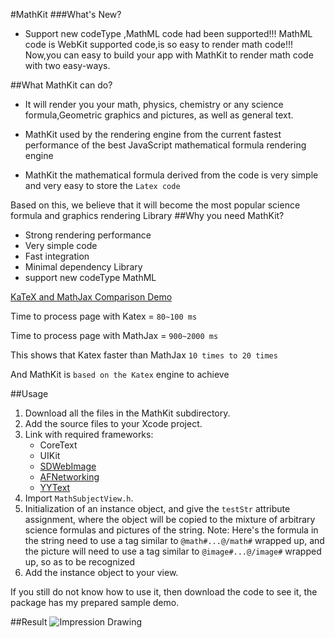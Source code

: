 #MathKit
###What's New?

* Support new codeType ,MathML code had been supported!!! MathML code is WebKit supported code,is so easy to render math code!!! Now,you can easy to build your app with MathKit to render math code with two easy-ways.

##What MathKit can do?

+ It will render you your math, physics, chemistry or any science formula,Geometric graphics and pictures, as well as general text.

+ MathKit used by the rendering engine from the current fastest performance of the best JavaScript mathematical formula rendering engine

+ MathKit the mathematical formula derived from the code is very simple and very easy to store the `Latex code`

Based on this, we believe that it will become the most popular science formula and graphics rendering Library
##Why you need MathKit?

* Strong rendering performance
* Very simple code
* Fast integration
* Minimal dependency Library
* support new codeType MathML

[KaTeX and MathJax Comparison Demo](http://www.intmath.com/cg5/katex-mathjax-comparison.php)

Time to process page with Katex = `80~100 ms`

Time to process page with MathJax = `900~2000 ms`

This shows that Katex faster than MathJax `10 times to 20 times`

And MathKit is `based on the Katex` engine to achieve

##Usage

1. Download all the files in the MathKit subdirectory.
2. Add the source files to your Xcode project.
3. Link with required frameworks:
	* CoreText
	* UIKit
	* [SDWebImage](https://github.com/rs/SDWebImage)
	* [AFNetworking](https://github.com/AFNetworking/AFNetworking)
	* [YYText](https://github.com/ibireme/YYText)
4. Import `MathSubjectView.h`.
5. Initialization of an instance object, and give the `testStr` attribute assignment, where the object will be copied to the mixture of arbitrary science formulas and pictures of the string.
Note: Here's the formula in the string need to use a tag similar to `@math#...@/math#` wrapped up, and the picture will need to use a tag similar to `@image#...@/image#` wrapped up, so as to be recognized
6. Add the instance object to your view.

If you still do not know how to use it, then download the code to see it, the package has my prepared sample demo.

##Result
![Impression Drawing](http://git.oschina.net/uploads/images/2016/1202/102519_afa75c94_1128220.png)
